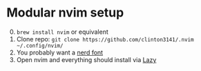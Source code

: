 # Modular nvim setup

0. `brew install nvim` or equivalent
1. Clone repo: `git clone https://github.com/clinton3141/.nvim ~/.config/nvim/`
2. You probably want a [nerd font](https://www.nerdfonts.com/)
3. Open nvim and everything should install via [Lazy](https://github.com/folke/lazy.nvim)

